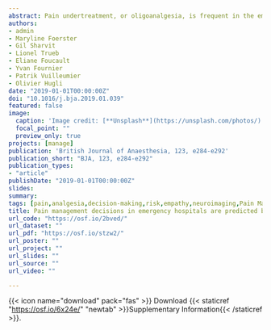 ```yaml
---
abstract: Pain undertreatment, or oligoanalgesia, is frequent in the emergency department (ED), with major medical, ethical, and financial implications. Across different hospitals, healthcare providers have been reported to differ considerably in the ways in which they recognise and manage pain, with some prescribing analgesics far less frequently than others. However, factors that could explain this variability remain poorly understood. Here, we used neuroscience approaches for neural signal modelling to investigate whether individual decisions in the ED could be explained in terms of brain patterns related to empathy, risk-taking, and error monitoring. For 15 months, we monitored the pain management behaviour of 70 ED nurses at triage, and subsequently invited 33 to a neuroimaging study involving three well-established tasks probing relevant cognitive and affective dimensions. Univariate and multivariate regressions were used to predict pain management decisions from neural activity during these tasks. We found that the brain signal recorded when empathising with others predicted the frequency with which nurses documented pain in their patients. In addition, neural activity sensitive to errors and negative outcomes predicted the frequency with which nurses denied analgesia by registering potential side-effects. These results highlight the multiple processes underlying pain management, and suggest that the neural representations of others' states and one's errors play a key role in individual treatment decisions. Neuroscience models of social cognition and decision-making are a powerful tool to explain clinical behaviour and might be used to guide future educational programs to improve pain management in ED.
authors:
- admin
- Maryline Foerster
- Gil Sharvit
- Lionel Trueb
- Eliane Foucault
- Yvan Fournier
- Patrik Vuilleumier
- Olivier Hugli
date: "2019-01-01T00:00:00Z"
doi: "10.1016/j.bja.2019.01.039"
featured: false
image: 
  caption: 'Image credit: [**Unsplash**](https://unsplash.com/photos/)'
  focal_point: ""
  preview_only: true
projects: [manage]
publication: 'British Journal of Anaesthesia, 123, e284-e292'
publication_short: "BJA, 123, e284-e292"
publication_types:
- "article"
publishDate: "2019-01-01T00:00:00Z"
slides: 
summary:
tags: [pain,analgesia,decision-making,risk,empathy,neuroimaging,Pain Management,Handedness task,MVPA,fMRI,Insula,Cingulate Cortex,Error,Feedback,Agency,Uncertainty]
title: Pain management decisions in emergency hospitals are predicted by brain activity during empathy and error monitoring
url_code: "https://osf.io/2bved/"
url_dataset: ""
url_pdf: "https://osf.io/stzw2/"
url_poster: ""
url_project: ""
url_slides: ""
url_source: ""
url_video: ""

---
```


{{< icon name="download" pack="fas" >}} Download {{< staticref "https://osf.io/6x24e/" "newtab" >}}Supplementary Information{{< /staticref >}}.